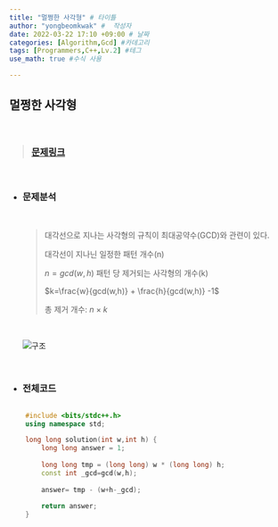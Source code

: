 ```yaml
---
title: "멀쩡한 사각형" # 타이틀 
author: "yongbeomkwak" #  작성자 
date: 2022-03-22 17:10 +09:00 # 날짜  
categories: [Algorithm,Gcd] #카데고리 
tags: [Programmers,C++,Lv.2] #테그 
use_math: true #수식 사용

---
```


## 멀쩡한 사각형

<br>

> ### [문제링크](https://user-images.githubusercontent.com/48616183/159483963-07c3a9d5-bf34-4555-a9e5-69df91c3fa4d.png)

<br>

-  ### 문제분석
    <br>
    
    > 대각선으로 지나는 사각형의 규칙이 최대공약수(GCD)와 관련이 있다.
    > 
    > 대각선이 지나닌 일정한 패턴 개수(n)
    >
    > $n=gcd(w,h)$
    > 패턴 당 제거되는 사각형의 개수(k)
    >
    > $k=\frac{w}{gcd(w,h)} + \frac{h}{gcd(w,h)} -1$
    > 
    > 총 제거 개수: $n \times k$


    <br>

    ![구조](https://user-images.githubusercontent.com/48616183/159442646-e745707c-553d-427f-95a0-e075db2c601c.png)

    <br>

-   ### 전체코드

~~~ c++

    #include <bits/stdc++.h>
    using namespace std;

    long long solution(int w,int h) {
        long long answer = 1;
        
        long long tmp = (long long) w * (long long) h;
        const int _gcd=gcd(w,h);
        
        answer= tmp - (w+h-_gcd);
        
        return answer;
    }
~~~
